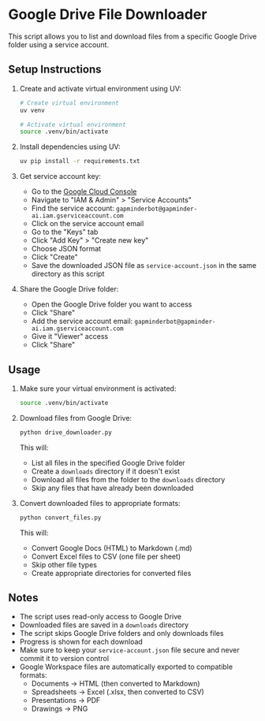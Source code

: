 # Google Drive File Downloader

This script allows you to list and download files from a specific Google Drive folder using a service account.

## Setup Instructions

1. Create and activate virtual environment using UV:
   ```bash
   # Create virtual environment
   uv venv
   
   # Activate virtual environment
   source .venv/bin/activate
   ```

2. Install dependencies using UV:
   ```bash
   uv pip install -r requirements.txt
   ```

3. Get service account key:
   - Go to the [Google Cloud Console](https://console.cloud.google.com/)
   - Navigate to "IAM & Admin" > "Service Accounts"
   - Find the service account: `gapminderbot@gapminder-ai.iam.gserviceaccount.com`
   - Click on the service account email
   - Go to the "Keys" tab
   - Click "Add Key" > "Create new key"
   - Choose JSON format
   - Click "Create"
   - Save the downloaded JSON file as `service-account.json` in the same directory as this script

4. Share the Google Drive folder:
   - Open the Google Drive folder you want to access
   - Click "Share"
   - Add the service account email: `gapminderbot@gapminder-ai.iam.gserviceaccount.com`
   - Give it "Viewer" access
   - Click "Share"

## Usage

1. Make sure your virtual environment is activated:
   ```bash
   source .venv/bin/activate
   ```

2. Download files from Google Drive:
   ```bash
   python drive_downloader.py
   ```
   This will:
   - List all files in the specified Google Drive folder
   - Create a `downloads` directory if it doesn't exist
   - Download all files from the folder to the `downloads` directory
   - Skip any files that have already been downloaded

3. Convert downloaded files to appropriate formats:
   ```bash
   python convert_files.py
   ```
   This will:
   - Convert Google Docs (HTML) to Markdown (.md)
   - Convert Excel files to CSV (one file per sheet)
   - Skip other file types
   - Create appropriate directories for converted files

## Notes

- The script uses read-only access to Google Drive
- Downloaded files are saved in a `downloads` directory
- The script skips Google Drive folders and only downloads files
- Progress is shown for each download
- Make sure to keep your `service-account.json` file secure and never commit it to version control
- Google Workspace files are automatically exported to compatible formats:
  - Documents → HTML (then converted to Markdown)
  - Spreadsheets → Excel (.xlsx, then converted to CSV)
  - Presentations → PDF
  - Drawings → PNG 